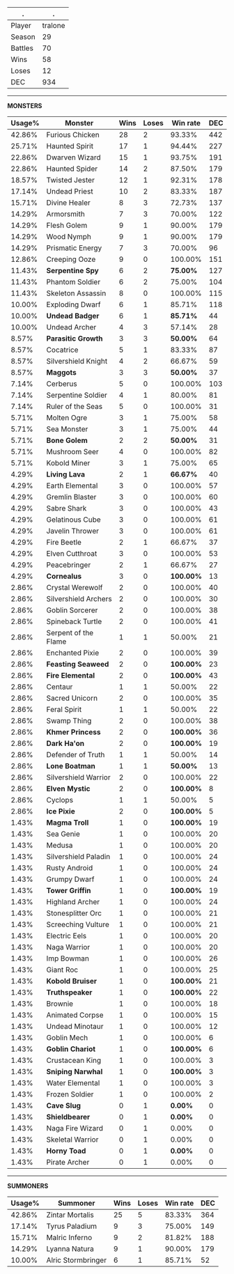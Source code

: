 .|.
|-|-
Player|tralone
Season|29
Battles|70
Wins|58
Loses|12
DEC|934

---
**MONSTERS**

Usage%|Monster|Wins|Loses|Win rate|DEC|
-|-|-|-|-|-|
42.86%|Furious Chicken|28|2|93.33%|442|
25.71%|Haunted Spirit|17|1|94.44%|227|
22.86%|Dwarven Wizard|15|1|93.75%|191|
22.86%|Haunted Spider|14|2|87.50%|179|
18.57%|Twisted Jester|12|1|92.31%|178|
17.14%|Undead Priest|10|2|83.33%|187|
15.71%|Divine Healer|8|3|72.73%|137|
14.29%|Armorsmith|7|3|70.00%|122|
14.29%|Flesh Golem|9|1|90.00%|179|
14.29%|Wood Nymph|9|1|90.00%|179|
14.29%|Prismatic Energy|7|3|70.00%|96|
12.86%|Creeping Ooze|9|0|100.00%|151|
11.43%|**Serpentine Spy**|6|2|**75.00%**|127|
11.43%|Phantom Soldier|6|2|75.00%|104|
11.43%|Skeleton Assassin|8|0|100.00%|115|
10.00%|Exploding Dwarf|6|1|85.71%|118|
10.00%|**Undead Badger**|6|1|**85.71%**|44|
10.00%|Undead Archer|4|3|57.14%|28|
8.57%|**Parasitic Growth**|3|3|**50.00%**|64|
8.57%|Cocatrice|5|1|83.33%|87|
8.57%|Silvershield Knight|4|2|66.67%|59|
8.57%|**Maggots**|3|3|**50.00%**|37|
7.14%|Cerberus|5|0|100.00%|103|
7.14%|Serpentine Soldier|4|1|80.00%|81|
7.14%|Ruler of the Seas|5|0|100.00%|31|
5.71%|Molten Ogre|3|1|75.00%|58|
5.71%|Sea Monster|3|1|75.00%|44|
5.71%|**Bone Golem**|2|2|**50.00%**|31|
5.71%|Mushroom Seer|4|0|100.00%|82|
5.71%|Kobold Miner|3|1|75.00%|65|
4.29%|**Living Lava**|2|1|**66.67%**|40|
4.29%|Earth Elemental|3|0|100.00%|57|
4.29%|Gremlin Blaster|3|0|100.00%|60|
4.29%|Sabre Shark|3|0|100.00%|43|
4.29%|Gelatinous Cube|3|0|100.00%|61|
4.29%|Javelin Thrower|3|0|100.00%|61|
4.29%|Fire Beetle|2|1|66.67%|37|
4.29%|Elven Cutthroat|3|0|100.00%|53|
4.29%|Peacebringer|2|1|66.67%|27|
4.29%|**Cornealus**|3|0|**100.00%**|13|
2.86%|Crystal Werewolf|2|0|100.00%|40|
2.86%|Silvershield Archers|2|0|100.00%|30|
2.86%|Goblin Sorcerer|2|0|100.00%|38|
2.86%|Spineback Turtle|2|0|100.00%|41|
2.86%|Serpent of the Flame|1|1|50.00%|21|
2.86%|Enchanted Pixie|2|0|100.00%|39|
2.86%|**Feasting Seaweed**|2|0|**100.00%**|23|
2.86%|**Fire Elemental**|2|0|**100.00%**|43|
2.86%|Centaur|1|1|50.00%|22|
2.86%|Sacred Unicorn|2|0|100.00%|35|
2.86%|Feral Spirit|1|1|50.00%|22|
2.86%|Swamp Thing|2|0|100.00%|38|
2.86%|**Khmer Princess**|2|0|**100.00%**|36|
2.86%|**Dark Ha'on**|2|0|**100.00%**|19|
2.86%|Defender of Truth|1|1|50.00%|14|
2.86%|**Lone Boatman**|1|1|**50.00%**|13|
2.86%|Silvershield Warrior|2|0|100.00%|22|
2.86%|**Elven Mystic**|2|0|**100.00%**|8|
2.86%|Cyclops|1|1|50.00%|5|
2.86%|**Ice Pixie**|2|0|**100.00%**|5|
1.43%|**Magma Troll**|1|0|**100.00%**|19|
1.43%|Sea Genie|1|0|100.00%|20|
1.43%|Medusa|1|0|100.00%|20|
1.43%|Silvershield Paladin|1|0|100.00%|24|
1.43%|Rusty Android|1|0|100.00%|24|
1.43%|Grumpy Dwarf|1|0|100.00%|24|
1.43%|**Tower Griffin**|1|0|**100.00%**|19|
1.43%|Highland Archer|1|0|100.00%|24|
1.43%|Stonesplitter Orc|1|0|100.00%|21|
1.43%|Screeching Vulture|1|0|100.00%|21|
1.43%|Electric Eels|1|0|100.00%|20|
1.43%|Naga Warrior|1|0|100.00%|20|
1.43%|Imp Bowman|1|0|100.00%|26|
1.43%|Giant Roc|1|0|100.00%|25|
1.43%|**Kobold Bruiser**|1|0|**100.00%**|21|
1.43%|**Truthspeaker**|1|0|**100.00%**|22|
1.43%|Brownie|1|0|100.00%|18|
1.43%|Animated Corpse|1|0|100.00%|15|
1.43%|Undead Minotaur|1|0|100.00%|12|
1.43%|Goblin Mech|1|0|100.00%|6|
1.43%|**Goblin Chariot**|1|0|**100.00%**|6|
1.43%|Crustacean King|1|0|100.00%|3|
1.43%|**Sniping Narwhal**|1|0|**100.00%**|3|
1.43%|Water Elemental|1|0|100.00%|3|
1.43%|Frozen Soldier|1|0|100.00%|2|
1.43%|**Cave Slug**|0|1|**0.00%**|0|
1.43%|**Shieldbearer**|0|1|**0.00%**|0|
1.43%|Naga Fire Wizard|0|1|0.00%|0|
1.43%|Skeletal Warrior|0|1|0.00%|0|
1.43%|**Horny Toad**|0|1|**0.00%**|0|
1.43%|Pirate Archer|0|1|0.00%|0|

---
**SUMMONERS**

Usage%|Summoner|Wins|Loses|Win rate|DEC|
-|-|-|-|-|-|
42.86%|Zintar Mortalis|25|5|83.33%|364|
17.14%|Tyrus Paladium|9|3|75.00%|149|
15.71%|Malric Inferno|9|2|81.82%|188|
14.29%|Lyanna Natura|9|1|90.00%|179|
10.00%|Alric Stormbringer|6|1|85.71%|52|
